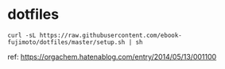 # dotfiles

```
curl -sL https://raw.githubusercontent.com/ebook-fujimoto/dotfiles/master/setup.sh | sh
```

ref: https://orgachem.hatenablog.com/entry/2014/05/13/001100